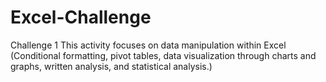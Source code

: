 # Excel-Challenge
Challenge 1
This activity focuses on data manipulation within Excel (Conditional formatting, pivot tables, data visualization through charts and graphs, written analysis, and statistical analysis.)
